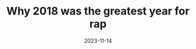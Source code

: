 ---
title: "Why 2018 was the greatest year for rap"
date: 2023-11-14
draft: true

summary: "Revisiting the year of 2018 for rap and hip-hop."
showSummary: true
showTableOfContents: true
---